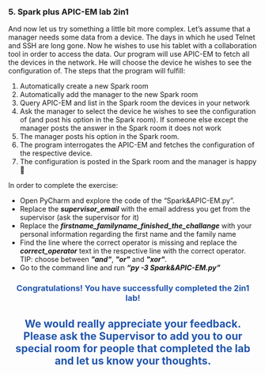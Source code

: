 <h3 id="5. Spark plus APIC-EM lab 2in1">5. Spark plus APIC-EM lab 2in1</h3>

And now let us try something a little bit more complex. Let’s assume that a manager needs some data from a device. The days in which he used Telnet and SSH are long gone. Now he wishes to use his tablet with a collaboration tool in order to access the data.
Our program will use APIC-EM to fetch all the devices in the network. He will choose the device he wishes to see the configuration of. The steps that the program will fulfill:
1.	Automatically create a new Spark room
2.	Automatically add the manager to the new Spark room
3.	Query APIC-EM and list in the Spark room the devices in your network
4.	Ask the manager to select the device he wishes to see the configuration of (and post his option in the Spark room). If someone else except the manager posts the answer in the Spark room it does not work
5.	The manager posts his option in the Spark room.
6.	The program interrogates the APIC-EM and fetches the configuration of the respective device.
7.	The configuration is posted in the Spark room and the manager is happy 

In order to complete the exercise:
*	Open PyCharm and explore the code of the “Spark&APIC-EM.py”.
*	Replace the ***supervisor_email*** with the email address you get from the supervisor (ask the supervisor for it)
*	Replace the ***firstname_familyname_finished_the_challange*** with your personal information regarding the first name and the family name
*	Find the line where the correct operator is missing and replace the ***correct_operator*** text in the respective line with the correct operator. TIP: choose between ***"and"***, ***"or"*** and ***"xor"***.
*	Go to the command line and run ***“py -3 Spark&APIC-EM.py”***



<div align="center">
<h3 style="color: #2155ae">
Congratulations! You have successfully completed the 2in1 lab!
</h3>
</div>



<div align="center">
<h2 style="color: #2155ae">
We would really appreciate your feedback. Please ask the Supervisor to add you to our special room for people that completed the lab and let us know your thoughts.
